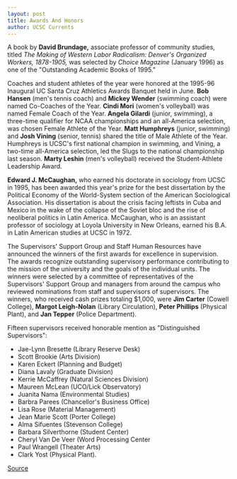 ```yaml
---
layout: post
title: Awards And Honors
author: UCSC Currents
---
```


A book by **David Brundage,** associate professor of community studies, titled _The Making of Western Labor Radicalism: Denver's Organized Workers, 1878-1905,_ was selected by _Choice Magazine_ (January 1996) as one of the "Outstanding Academic Books of 1995."  

Coaches and student athletes of the year were honored at the 1995-96 Inaugural UC Santa Cruz Athletics Awards Banquet held in June. **Bob Hansen** (men's tennis coach) and **Mickey Wender** (swimming coach) were named Co-Coaches of the Year. **Cindi Mori** (women's volleyball) was named Female Coach of the Year. **Angela Gilardi** (junior, swimming), a three-time qualifier for NCAA championships and an all-America selection, was chosen Female Athlete of the Year. **Matt Humphreys** (junior, swimming) and **Josh Vining** (senior, tennis) shared the title of Male Athlete of the Year. Humphreys is UCSC's first national champion in swimming, and Vining, a two-time all-America selection, led the Slugs to the national championship last season. **Marty Leshin** (men's volleyball) received the Student-Athlete Leadership Award.  

**Edward J. McCaughan,** who earned his doctorate in sociology from UCSC in 1995, has been awarded this year's prize for the best dissertation by the Political Economy of the World-System section of the American Sociological Association. His dissertation is about the crisis facing leftists in Cuba and Mexico in the wake of the collapse of the Soviet bloc and the rise of neoliberal politics in Latin America. McCaughan, who is an assistant professor of sociology at Loyola University in New Orleans, earned his B.A. in Latin American studies at UCSC in 1972.  

The Supervisors' Support Group and Staff Human Resources have announced the winners of the first awards for excellence in supervision. The awards recognize outstanding supervisory performance contributing to the mission of the university and the goals of the individual units. The winners were selected by a committee of representatives of the Supervisors' Support Group and managers from around the campus who reviewed nominations from staff and supervisors of supervisors. The winners, who received cash prizes totaling $1,000, were **Jim Carter** (Cowell College), **Margot Leigh-Nolan** (Library Circulation), **Peter Phillips** (Physical Plant), and **Jan Tepper** (Police Department).

Fifteen supervisors received honorable mention as "Distinguished Supervisors": 
* Jae-Lynn Bresette (Library Reserve Desk)
* Scott Brookie (Arts Division)
* Karen Eckert (Planning and Budget)
* Diana Lavaly (Graduate Division)
* Kerrie McCaffrey (Natural Sciences Division)
* Maureen McLean (UCO/Lick Observatory)
* Juanita Nama (Environmental Studies)
* Barbra Parees (Chancellor's Business Office)
* Lisa Rose (Material Management)
* Jean Marie Scott (Porter College)
* Alma Sifuentes (Stevenson College)
* Barbara Silverthorne (Student Center)
* Cheryl Van De Veer (Word Processing Center
* Paul Wrangell (Theater Arts)
* Clark Yost (Physical Plant).

[Source](http://www1.ucsc.edu/oncampus/currents/96-09-23/awards&honors.htm "Permalink to Untitled")
